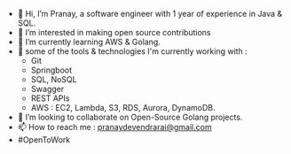 - 👋 Hi, I’m Pranay, a software engineer with 1 year of experience in Java & SQL.
- 👀 I’m interested in making open source contributions 
- 🌱 I’m currently learning AWS & Golang.
- 🧰 some of the tools & technologies I'm currently working with :
    - Git
    - Springboot
    - SQL, NoSQL
    - Swagger
    - REST APIs
    - AWS : EC2, Lambda, S3, RDS, Aurora, DynamoDB. 
- 💞️ I’m looking to collaborate on Open-Source Golang projects.
- 📫 How to reach me : pranaydevendrarai@gmail.com
- #OpenToWork

<!---
pranay-rai-2803/pranay-rai-2803 is a ✨ special ✨ repository because its `README.md` (this file) appears on your GitHub profile.
You can click the Preview link to take a look at your changes.
--->
